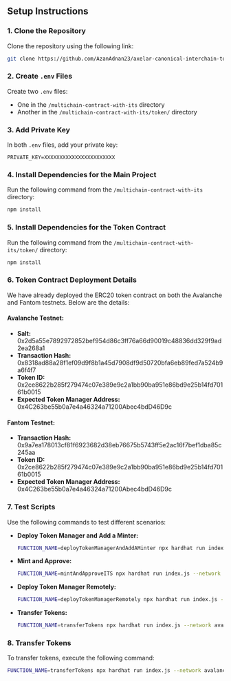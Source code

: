 ## Setup Instructions

### 1. Clone the Repository

Clone the repository using the following link:

```bash
git clone https://github.com/AzanAdnan23/axelar-canonical-interchain-token.git
```

### 2. Create `.env` Files

Create two `.env` files:

- One in the `/multichain-contract-with-its` directory
- Another in the `/multichain-contract-with-its/token/` directory

### 3. Add Private Key

In both `.env` files, add your private key:

```
PRIVATE_KEY=XXXXXXXXXXXXXXXXXXXXXXX
```

### 4. Install Dependencies for the Main Project

Run the following command from the `/multichain-contract-with-its` directory:

```bash
npm install
```

### 5. Install Dependencies for the Token Contract

Run the following command from the `/multichain-contract-with-its/token/` directory:

```bash
npm install
```

### 6. Token Contract Deployment Details

We have already deployed the ERC20 token contract on both the Avalanche and Fantom testnets. Below are the details:

#### Avalanche Testnet:

- **Salt:** 0x2d5a55e7892972852bef954d86c3ff76a66d90019c48836dd329f9ad2ea268a1
- **Transaction Hash:** 0x8318ad88a28f1ef09d9f8b1a45d7908df9d50720bfa6eb89fed7a524b9a6f4f7
- **Token ID:** 0x2ce8622b285f279474c07e389e9c2a1bb90ba951e86bd9e25b14fd70161b0015
- **Expected Token Manager Address:** 0x4C263be55b0a7e4a46324a71200Abec4bdD46D9c

#### Fantom Testnet:

- **Transaction Hash:** 0x9a7ea178013cf81f6923682d38eb76675b5743ff5e2ac16f7bef1dba85c245aa
- **Token ID:** 0x2ce8622b285f279474c07e389e9c2a1bb90ba951e86bd9e25b14fd70161b0015
- **Expected Token Manager Address:** 0x4C263be55b0a7e4a46324a71200Abec4bdD46D9c

### 7. Test Scripts

Use the following commands to test different scenarios:

- **Deploy Token Manager and Add a Minter:**

  ```bash
  FUNCTION_NAME=deployTokenManagerAndAddAMinter npx hardhat run index.js --network avalanche
  ```

- **Mint and Approve:**

  ```bash
  FUNCTION_NAME=mintAndApproveITS npx hardhat run index.js --network avalanche
  ```

- **Deploy Token Manager Remotely:**

  ```bash
  FUNCTION_NAME=deployTokenManagerRemotely npx hardhat run index.js --network avalanche
  ```

- **Transfer Tokens:**
  ```bash
  FUNCTION_NAME=transferTokens npx hardhat run index.js --network avalanche
  ```

### 8. Transfer Tokens

To transfer tokens, execute the following command:

```bash
FUNCTION_NAME=transferTokens npx hardhat run index.js --network avalanche
```
